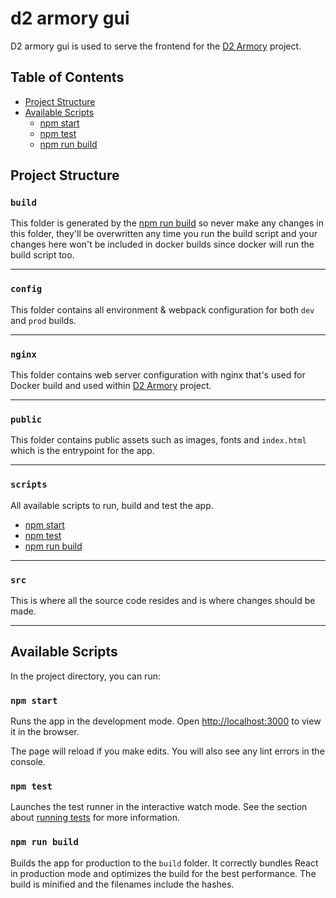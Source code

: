 # d2 armory gui
D2 armory gui is used to serve the frontend for the [D2 Armory](https://github.com/nokka/d2-armory) project.

## Table of Contents
- [Project Structure](#folder-structure)
- [Available Scripts](#available-scripts)
  - [npm start](#npm-start)
  - [npm test](#npm-test)
  - [npm run build](#npm-run-build)

## Project Structure

### `build`
This folder is generated by the [npm run build](#npm-run-build) so never make any changes
in this folder, they'll be overwritten any time you run the build script and your changes
here won't be included in docker builds since docker will run the build script too.

---

### `config`
This folder contains all environment & webpack configuration for both `dev` and `prod` builds.

--- 

### `nginx`
This folder contains web server configuration with nginx that's used for Docker
build and used within [D2 Armory](https://github.com/nokka/d2-armory) project.

---

### `public`
This folder contains public assets such as images, fonts and `index.html` which is the entrypoint for the app.

---

### `scripts`
All available scripts to run, build and test the app.

- [npm start](#npm-start)
- [npm test](#npm-test)
- [npm run build](#npm-run-build)

---

### `src`
This is where all the source code resides and is where changes should be made.

---

## Available Scripts

In the project directory, you can run:

### `npm start`

Runs the app in the development mode.
Open [http://localhost:3000](http://localhost:3000) to view it in the browser.

The page will reload if you make edits.
You will also see any lint errors in the console.

### `npm test`

Launches the test runner in the interactive watch mode.
See the section about [running tests](#running-tests) for more information.

### `npm run build`

Builds the app for production to the `build` folder.
It correctly bundles React in production mode and optimizes the build for the best performance.
The build is minified and the filenames include the hashes.
